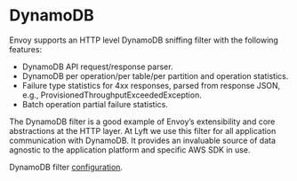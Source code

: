 # DynamoDB

Envoy supports an HTTP level DynamoDB sniffing filter with the following features:

- DynamoDB API request/response parser.
- DynamoDB per operation/per table/per partition and operation statistics.
- Failure type statistics for 4xx responses, parsed from response JSON, e.g., ProvisionedThroughputExceededException.
- Batch operation partial failure statistics.

The DynamoDB filter is a good example of Envoy’s extensibility and core abstractions at the HTTP layer. At Lyft we use this filter for all application communication with DynamoDB. It provides an invaluable source of data agnostic to the application platform and specific AWS SDK in use.

DynamoDB filter [configuration](../../configuration/http_filters/dynamodb_filter.md#config-http-filters-dynamo).